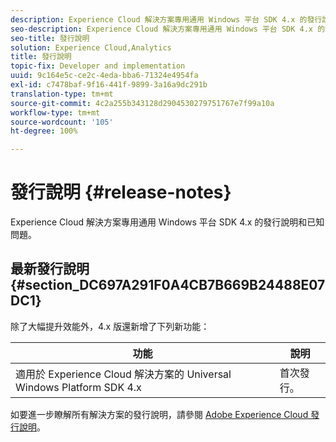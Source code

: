 ```yaml
---
description: Experience Cloud 解決方案專用通用 Windows 平台 SDK 4.x 的發行說明和已知問題。
seo-description: Experience Cloud 解決方案專用通用 Windows 平台 SDK 4.x 的發行說明和已知問題。
seo-title: 發行說明
solution: Experience Cloud,Analytics
title: 發行說明
topic-fix: Developer and implementation
uuid: 9c164e5c-ce2c-4eda-bba6-71324e4954fa
exl-id: c7478baf-9f16-441f-9899-3a16a9dc291b
translation-type: tm+mt
source-git-commit: 4c2a255b343128d2904530279751767e7f99a10a
workflow-type: tm+mt
source-wordcount: '105'
ht-degree: 100%

---
```


# 發行說明 {#release-notes}

Experience Cloud 解決方案專用通用 Windows 平台 SDK 4.x 的發行說明和已知問題。

## 最新發行說明 {#section_DC697A291F0A4CB7B669B24488E07DC1}

除了大幅提升效能外，4.x 版還新增了下列新功能：

| 功能 | 說明 |
|--- |--- |
| 適用於 Experience Cloud 解決方案的 Universal Windows Platform SDK 4.x | 首次發行。 |


如要進一步瞭解所有解決方案的發行說明，請參閱 [Adobe Experience Cloud 發行說明](https://docs.adobe.com/content/help/zh-Hant/release-notes/experience-cloud/current.html)。
